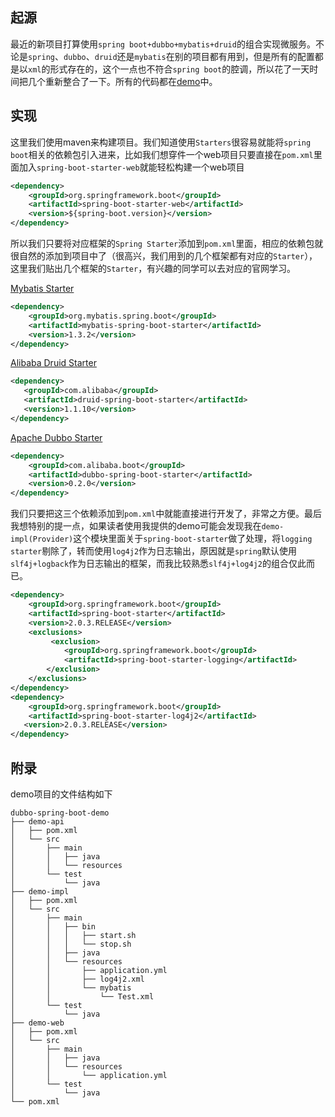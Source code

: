 ## 起源

最近的新项目打算使用`spring boot+dubbo+mybatis+druid`的组合实现微服务。不论是`spring`、`dubbo`、`druid`还是`mybatis`在别的项目都有用到，但是所有的配置都是以`xml`的形式存在的，这个一点也不符合`spring boot`的腔调，所以花了一天时间把几个重新整合了一下。所有的代码都在[demo](https://github.com/eric3zhao/dubbo-spring-boot-demo)中。

## 实现

这里我们使用maven来构建项目。我们知道使用`Starters`很容易就能将`spring boot`相关的依赖包引入进来，比如我们想穿件一个web项目只要直接在`pom.xml`里面加入`spring-boot-starter-web`就能轻松构建一个web项目

```xml
<dependency>
	<groupId>org.springframework.boot</groupId>
	<artifactId>spring-boot-starter-web</artifactId>
	<version>${spring-boot.version}</version>
</dependency>
```

所以我们只要将对应框架的`Spring Starter`添加到`pom.xml`里面，相应的依赖包就很自然的添加到项目中了（很高兴，我们用到的几个框架都有对应的`Starter`），这里我们贴出几个框架的`Starter`，有兴趣的同学可以去对应的官网学习。

[Mybatis Starter](http://www.mybatis.org/spring-boot-starter/mybatis-spring-boot-autoconfigure/index.html)

```xml
<dependency>
    <groupId>org.mybatis.spring.boot</groupId>
    <artifactId>mybatis-spring-boot-starter</artifactId>
    <version>1.3.2</version>
</dependency>
```

[Alibaba Druid Starter](https://github.com/alibaba/druid/tree/master/druid-spring-boot-starter)

```xml
<dependency>
   <groupId>com.alibaba</groupId>
   <artifactId>druid-spring-boot-starter</artifactId>
   <version>1.1.10</version>
</dependency>
```

[Apache Dubbo Starter](https://github.com/apache/incubator-dubbo-spring-boot-project)

```xml
<dependency>
    <groupId>com.alibaba.boot</groupId>
    <artifactId>dubbo-spring-boot-starter</artifactId>
    <version>0.2.0</version>
</dependency>
```
我们只要把这三个依赖添加到`pom.xml`中就能直接进行开发了，非常之方便。最后我想特别的提一点，如果读者使用我提供的demo可能会发现我在`demo-impl(Provider)`这个模块里面关于`spring-boot-starter`做了处理，将`logging starter`剔除了，转而使用`log4j2`作为日志输出，原因就是`spring`默认使用`slf4j+logback`作为日志输出的框架，而我比较熟悉`slf4j+log4j2`的组合仅此而已。

```xml
<dependency>
    <groupId>org.springframework.boot</groupId>
    <artifactId>spring-boot-starter</artifactId>
    <version>2.0.3.RELEASE</version>
    <exclusions>
         <exclusion>
            <groupId>org.springframework.boot</groupId>
            <artifactId>spring-boot-starter-logging</artifactId>
        </exclusion>
    </exclusions>
</dependency>
<dependency>
	<groupId>org.springframework.boot</groupId>
	<artifactId>spring-boot-starter-log4j2</artifactId>
   <version>2.0.3.RELEASE</version>
</dependency>
```

## 附录

demo项目的文件结构如下

```
dubbo-spring-boot-demo
├── demo-api
│   ├── pom.xml
│   └── src
│       ├── main
│       │   ├── java
│       │   └── resources
│       └── test
│           └── java
├── demo-impl
│   ├── pom.xml
│   └── src
│       ├── main
│       │   ├── bin
│       │   │   ├── start.sh
│       │   │   └── stop.sh
│       │   ├── java
│       │   └── resources
│       │       ├── application.yml
│       │       ├── log4j2.xml
│       │       └── mybatis
│       │           └── Test.xml
│       └── test
│           └── java
├── demo-web
│   ├── pom.xml
│   └── src
│       ├── main
│       │   ├── java
│       │   └── resources
│       │       └── application.yml
│       └── test
│           └── java
└── pom.xml
```
